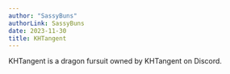 ```yaml
---
author: "SassyBuns"
authorLink: SassyBuns
date: 2023-11-30
title: KHTangent
---
```


KHTangent is a dragon fursuit owned by KHTangent on Discord. 

